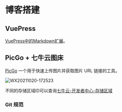 # 博客搭建

## VuePress

[VuePress中的Markdown扩展](https://vuepress.vuejs.org/zh/guide/markdown.html#%E7%9B%AE%E5%BD%95)。

## PicGo + 七牛云图床

[PicGo](https://molunerfinn.com/PicGo/) 一个用于快速上传图片并获取图片 URL 链接的工具。

![WX20211020-172523](https://msnewlifefitness.com/img/WX20211020-172523.png)

不同的存储区域ID可以查询[七牛云-开发者中心-存储区域](https://developer.qiniu.com/kodo/1671/region-endpoint-fq)

### Git 规范
